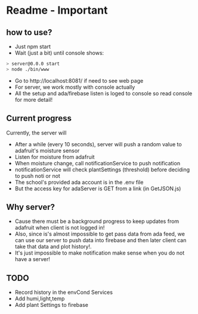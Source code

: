 # Readme - Important

## how to use?

- Just npm start
- Wait (just a bit) until console shows:

``` bash
> server@0.0.0 start
> node ./bin/www
```

- Go to http://localhost:8081/ if need to see web page 
- For server, we work mostly with console actually
- All the setup and ada/firebase listen is loged to console so read console for more detail!

## Current progress

Currently, the server will

- After a while (every 10 seconds), server will push a random value to adafruit's moisture sensor
- Listen for moisture from adafruit
- When moisture change, call notificationService to push notification
- notificationService will check plantSettings (threshold) before deciding to push noti or not
- The school's provided ada account is in the .env file
- But the access key for adaServer is GET from a link (in GetJSON.js)

## Why server?

- Cause there must be a background progress to keep updates from adafruit when client is not logged in!
- Also, since is's almost impossible to get pass data from ada feed, we can use our server to push data into firebase and then later client can take that data and plot history!.
- It's just impossible to make notification make sense when you do not have a server!

## TODO

- Record history in the envCond Services
- Add humi,light,temp
- Add plant Settings to firebase
